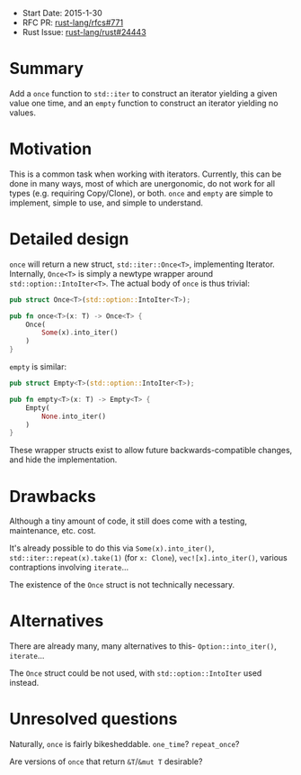 - Start Date: 2015-1-30
- RFC PR: [rust-lang/rfcs#771](https://github.com/rust-lang/rfcs/pull/771)
- Rust Issue: [rust-lang/rust#24443](https://github.com/rust-lang/rust/issues/24443)

# Summary

Add a `once` function to `std::iter` to construct an iterator yielding a given value one time, and an `empty` function to construct an iterator yielding no values.

# Motivation

This is a common task when working with iterators. Currently, this can be done in many ways, most of which are unergonomic, do not work for all types (e.g. requiring Copy/Clone), or both. `once` and `empty` are simple to implement, simple to use, and simple to understand.

# Detailed design

`once` will return a new struct, `std::iter::Once<T>`, implementing Iterator<T>. Internally, `Once<T>` is simply a newtype wrapper around `std::option::IntoIter<T>`. The actual body of `once` is thus trivial:

```rust
pub struct Once<T>(std::option::IntoIter<T>);

pub fn once<T>(x: T) -> Once<T> {
	Once(
		Some(x).into_iter()
	)
}
```

`empty` is similar:

```rust
pub struct Empty<T>(std::option::IntoIter<T>);

pub fn empty<T>(x: T) -> Empty<T> {
	Empty(
		None.into_iter()
	)
}
```

These wrapper structs exist to allow future backwards-compatible changes, and hide the implementation.

# Drawbacks

Although a tiny amount of code, it still does come with a testing, maintenance, etc. cost.

It's already possible to do this via `Some(x).into_iter()`, `std::iter::repeat(x).take(1)` (for `x: Clone`), `vec![x].into_iter()`, various contraptions involving `iterate`...

The existence of the `Once` struct is not technically necessary.

# Alternatives

There are already many, many alternatives to this- `Option::into_iter()`, `iterate`...

The `Once` struct could be not used, with `std::option::IntoIter` used instead.

# Unresolved questions

Naturally, `once` is fairly bikesheddable. `one_time`? `repeat_once`?

Are versions of `once` that return `&T`/`&mut T` desirable?
